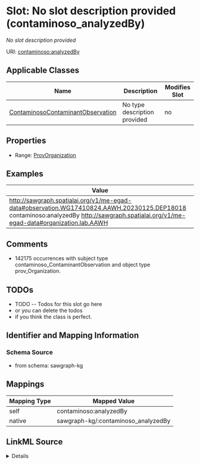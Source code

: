 

# Slot: No slot description provided (contaminoso_analyzedBy)


_No slot description provided_





URI: [contaminoso:analyzedBy](http://sawgraph.spatialai.org/v1/contaminoso#analyzedBy)



<!-- no inheritance hierarchy -->





## Applicable Classes

| Name | Description | Modifies Slot |
| --- | --- | --- |
| [ContaminosoContaminantObservation](../classes/ContaminosoContaminantObservation.md) | No type description provided |  no  |







## Properties

* Range: [ProvOrganization](../classes/ProvOrganization.md)






## Examples

| Value |
| --- |
| http://sawgraph.spatialai.org/v1/me-egad-data#observation.WG17410824.AAWH.20230125.DEP18018 contaminoso:analyzedBy http://sawgraph.spatialai.org/v1/me-egad-data#organization.lab.AAWH |

## Comments

* 142175 occurrences with subject type contaminoso_ContaminantObservation and object type prov_Organization.

## TODOs

* TODO -- Todos for this slot go here
* or you can delete the todos
* if you think the class is perfect.

## Identifier and Mapping Information







### Schema Source


* from schema: sawgraph-kg




## Mappings

| Mapping Type | Mapped Value |
| ---  | ---  |
| self | contaminoso:analyzedBy |
| native | sawgraph-kg/:contaminoso_analyzedBy |




## LinkML Source

<details>
```yaml
name: contaminoso_analyzedBy
description: No slot description provided
title: No slot description provided
todos:
- TODO -- Todos for this slot go here
- or you can delete the todos
- if you think the class is perfect.
comments:
- 142175 occurrences with subject type contaminoso_ContaminantObservation and object
  type prov_Organization.
examples:
- value: http://sawgraph.spatialai.org/v1/me-egad-data#observation.WG17410824.AAWH.20230125.DEP18018
    contaminoso:analyzedBy http://sawgraph.spatialai.org/v1/me-egad-data#organization.lab.AAWH
from_schema: sawgraph-kg
rank: 1000
slot_uri: contaminoso:analyzedBy
alias: contaminoso_analyzedBy
domain_of:
- contaminoso_ContaminantObservation
range: prov_Organization

```
</details>